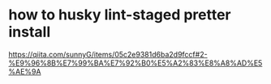 # how to husky lint-staged pretter install 
https://qiita.com/sunnyG/items/05c2e9381d6ba2d9fccf#2-%E9%96%8B%E7%99%BA%E7%92%B0%E5%A2%83%E8%A8%AD%E5%AE%9A

